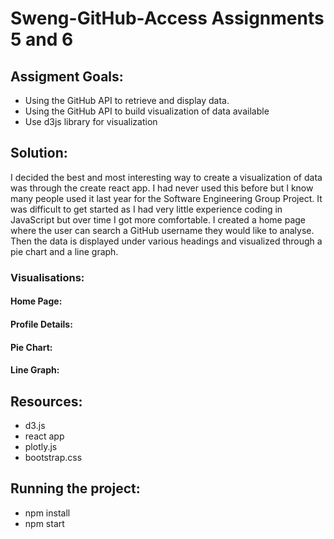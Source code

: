 # Sweng-GitHub-Access Assignments 5 and 6

## Assigment Goals:
* Using the GitHub API to retrieve and display data.
* Using the GitHub API to build visualization of data available 
* Use d3js library for visualization 

## Solution:
I decided the best and most interesting way to create a visualization of data was through the create react app. I had never used this before but I know many people used it last year for the Software Engineering Group Project. It was difficult to get started as I had very little experience coding in JavaScript but over time I got more comfortable. I created a home page where the user can search a GitHub username they would like to analyse. Then the data is displayed under various headings and visualized through a pie chart and a line graph. 

### Visualisations:
#### Home Page:
#### Profile Details:
#### Pie Chart:
#### Line Graph:

## Resources:
* d3.js
* react app
* plotly.js
* bootstrap.css

## Running the project:
* npm install 
* npm start
